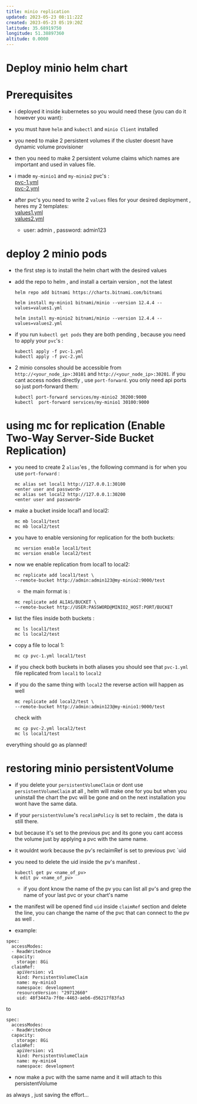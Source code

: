```yaml
---
title: minio replication
updated: 2023-05-23 08:11:22Z
created: 2023-05-23 05:19:20Z
latitude: 35.68919750
longitude: 51.38897360
altitude: 0.0000
---
```


# Deploy minio helm chart

# Prerequisites
* i deployed it inside kubernetes so you would need these (you can do it however you want):
* you must have `helm` and `kubectl` and `minio Client` installed
* you need to make 2 persistent volumes if the cluster doesnt have dynamic volume provisioner
* then you need to make 2 persistent volume claims which names are important and used in values file.
* i made `my-minio1` and `my-minio2` pvc's :         
	[pvc-1.yml](./_resources/pvc-1.yml)       
	[pvc-2.yml](./_resources/pvc-2.yml)       

* after pvc's you need to write 2 `values` files for your desired deployment , heres my 2 templates:      
	[values1.yml](./_resources/values1.yml)     
	[values2.yml](./_resources/values2.yml)       
	+ user: admin , password: admin123

# deploy 2 minio pods 
* the first step is to install the helm chart with the desired values

* add the repo to helm , and install a certain version , not the latest

	```	
	helm repo add bitnami https://charts.bitnami.com/bitnami

	helm install my-minio1 bitnami/minio --version 12.4.4 --values=values1.yml

	helm install my-minio2 bitnami/minio --version 12.4.4 --values=values2.yml 
	```

* if you run `kubectl get pods` they are both pending , because you need to apply your `pvc`'s :

	```
	kubectl apply -f pvc-1.yml
	kubectl apply -f pvc-2.yml
	```

* 2 minio consoles should be accessible from `http://<your_node_ip>:30101` and `http://<your_node_ip>:30201`. if you cant access nodes directly , use `port-forward`. you only need api ports so just port-forward them:

	```
	kubectl port-forward services/my-minio2 30200:9000
	kubectl  port-forward services/my-minio1 30100:9000
	```

# using mc for replication (Enable Two-Way Server-Side Bucket Replication)

* you need to create 2 `alias`'es , the following command is for when you use `port-forward` :
	
	```
	mc alias set local1 http://127.0.0.1:30100
	<enter user and password>
	mc alias set local2 http://127.0.0.1:30200
	<enter user and password>
	```
	
* make a bucket inside local1 and local2:

	```
	mc mb local1/test
	mc mb local2/test
	```

* 	you have to enable versioning for replication for the both buckets:

	```
	mc version enable local1/test
	mc version enable local2/test
	```
	
* now we enable replication from local1 to local2:
	```
	mc replicate add local1/test \
	--remote-bucket http://admin:admin123@my-minio2:9000/test
	```
	* the main format is :
	```
	mc replicate add ALIAS/BUCKET \
	--remote-bucket http://USER:PASSWORD@MINIO2_HOST:PORT/BUCKET	
	```
	
* list the files inside both buckets :
	```
	mc ls local1/test
	mc ls local2/test
	```
	
* copy a file to local 1: 
	```
	mc cp pvc-1.yml local1/test
	```

* if you check both buckets in both aliases you should see that `pvc-1.yml` file replicated from `local1` to `local2`
* if you do the same thing with `local2` the reverse action will happen as well 
	```
	mc replicate add local2/test \
	--remote-bucket http://admin:admin123@my-minio1:9000/test
	```
	check with
	```
	mc cp pvc-2.yml local2/test
	mc ls local1/test
	```
everything should go as planned!   


# restoring minio persistentVolume

* if you delete your `persistentVolumeClaim` or dont use `persistentVolumeClaim` at all , helm will make one for you but when you uninstall the chart the pvc will be gone and on the next installation you wont have the same data.            
* if your `persistentVolume`'s `recalimPolicy` is set to reclaim , the data is still there.       
* but because it's set to the previous pvc and its gone you cant access the volume just by applying a pvc with the same name.       
* it wouldnt work because the pv's reclaimRef is set to previous pvc `uid        
* you need to delete the uid inside the pv's manifest .  
	
	```
	kubectl get pv <name_of_pv>   
	k edit pv <name_of_pv>
	```
	* if you dont know the name of the pv you can list all pv's and grep the name of your last pvc or your chart's name
* the manifest will be opened find `uid` inside `claimRef` section and delete the line, you can change the name of the pvc that can connect to the pv as well . 
* example:   
```
spec:
  accessModes:
  - ReadWriteOnce
  capacity:
    storage: 8Gi
  claimRef:
    apiVersion: v1
    kind: PersistentVolumeClaim
    name: my-minio3
    namespace: development
    resourceVersion: "29712660"
    uid: 48f3447a-7f0e-4463-aeb6-d56217f83fa3
```
to 
```
spec:
  accessModes:
  - ReadWriteOnce
  capacity:
    storage: 8Gi
  claimRef:
    apiVersion: v1
    kind: PersistentVolumeClaim
    name: my-minio4
    namespace: development
```
* now make a pvc with the same name and it will attach to this persistentVolume


as always , just saving the effort...
